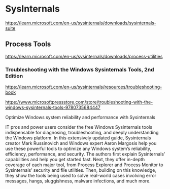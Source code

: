 # SysInternals

https://learn.microsoft.com/en-us/sysinternals/downloads/sysinternals-suite

## Process Tools

https://learn.microsoft.com/en-us/sysinternals/downloads/process-utilities

### Troubleshooting with the Windows Sysinternals Tools, 2nd Edition

https://learn.microsoft.com/en-us/sysinternals/resources/troubleshooting-book

https://www.microsoftpressstore.com/store/troubleshooting-with-the-windows-sysinternals-tools-9780735684447

Optimize Windows system reliability and performance with Sysinternals

IT pros and power users consider the free Windows Sysinternals tools indispensable for diagnosing, troubleshooting, and deeply understanding the Windows platform. In this extensively updated guide, Sysinternals creator Mark Russinovich and Windows expert Aaron Margosis help you use these powerful tools to optimize any Windows system’s reliability, efficiency, performance, and security. The authors first explain Sysinternals’ capabilities and help you get started fast. Next, they offer in-depth coverage of each major tool, from Process Explorer and Process Monitor to Sysinternals’ security and file utilities. Then, building on this knowledge, they show the tools being used to solve real-world cases involving error messages, hangs, sluggishness, malware infections, and much more.